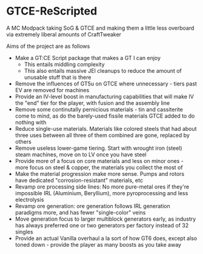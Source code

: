 # GTCE-ReScripted
A MC Modpack taking SoG & GTCE and making them a little less overboard via extremely liberal amounts of CraftTweaker

Aims of the project are as follows
 - Make a GT:CE Script package that makes a GT I can enjoy
    - This entails middling complexity
    - This also entails massive JEI cleanups to reduce the amount of unusable stuff that is there
 - Remove the influences of GT5u on GTCE where unnecessary - tiers past EV are removed for machines
 - Provide an IV-level boost in manufacturing capabilities that will make IV the "end" tier for the player, with fusion and the assembly line
 - Remove some continutally pernicious materials - tin and cassiterite come to mind, as do the barely-used fissile materials GTCE added to do nothing with
 - Reduce single-use materials. Materials like colored steels that had about three uses between all three of them combined are gone, replaced by others
 - Remove useless lower-game tiering. Start with wrought iron (steel) steam machines, move on to LV once you have steel
 - Provide more of a focus on core materials and less on minor ones - more focus on steel & copper, the materials you collect the most of
 - Make the material progression make more sense. Pumps and rotors have dedicated "corrosion-resistant" materials, etc
 - Revamp ore processing side lines: No more pure-metal ores if they're impossible IRL (Aluminium, Beryllium), more pyroprocessing and less electrolysis
 - Revamp ore generation: ore generation follows IRL generation paradigms more, and has fewer "single-color" veins
 - Move generation focus to larger multiblock generators early, as industry has always preferred one or two generators per factory instead of 32 singles
 - Provide an actual Vanilla overhaul a la sort of how GT6 does, except also toned down - provide the player as many boosts as you take away
